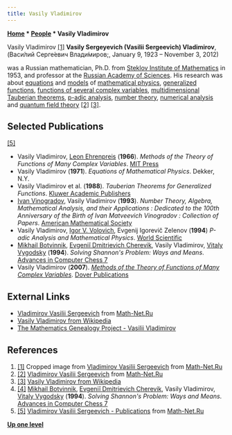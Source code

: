 ```yaml
---
title: Vasily Vladimirov
---
```

**[Home](Home "Home") \* [People](People "People") \* Vasily Vladimirov**



 [](http://www.mathnet.ru/php/person.phtml?personid=8809&option_lang=eng) Vasily Vladimirov <a id="cite-note-1" href="#cite-ref-1">[1]</a> 
**Vasily Sergeyevich (Vasilii Sergeevich) Vladimirov**, (Васи́лий Серге́евич Влади́миров;, January 9, 1923 – November 3, 2012)  

was a Russian mathematician, Ph.D. from [Steklov Institute of Mathematics](https://en.wikipedia.org/wiki/Steklov_Institute_of_Mathematics) in 1953, 
and professor at the [Russian Academy of Sciences](https://en.wikipedia.org/wiki/Russian_Academy_of_Sciences). 
His research was about [equations](https://en.wikipedia.org/wiki/Equation) and [models](https://en.wikipedia.org/wiki/Mathematical_model) of [mathematical physics](https://en.wikipedia.org/wiki/Mathematical_physics), [generalized functions](https://en.wikipedia.org/wiki/Generalized_function), [functions of several complex variables](https://en.wikipedia.org/wiki/Several_complex_variables), 
[multidimensional](https://en.wikipedia.org/wiki/Dimension) [Tauberian theorems](https://en.wikipedia.org/wiki/Abelian_and_tauberian_theorems#Tauberian_theorems), 
[p-adic analysis](https://en.wikipedia.org/wiki/P-adic_analysis), [number theory](https://en.wikipedia.org/wiki/Number_theory), 
[numerical analysis](https://en.wikipedia.org/wiki/Numerical_analysis) 
and [quantum field theory](https://en.wikipedia.org/wiki/Quantum_field_theory) <a id="cite-note-2" href="#cite-ref-2">[2]</a> <a id="cite-note-3" href="#cite-ref-3">[3]</a>.



## Selected Publications


<a id="cite-note-5" href="#cite-ref-5">[5]</a>



* Vasily Vladimirov, [Leon Ehrenpreis](Mathematician#LEhrenpreis "Mathematician") (**1966**). *Methods of the Theory of Functions of Many Complex Variables*. [MIT Press](https://en.wikipedia.org/wiki/MIT_Press)
* Vasily Vladimirov (**1971**). *Equations of Mathematical Physics*. Dekker, N.Y.
* Vasily Vladimirov et al. (**1988**). *Tauberian Theorems for Generalized Functions*. [Kluwer Academic Publishers](https://en.wikipedia.org/wiki/Wolters_Kluwer)
* [Ivan Vinogradov](Mathematician#IMVinogradov "Mathematician"), Vasily Vladimirov (**1993**). *Number Theory, Algebra, Mathematical Analysis, and their Applications : Dedicated to the 100th Anniversary of the Birth of Ivan Matveevich Vinogradov : Collection of Papers*. [American Mathematical Society](https://en.wikipedia.org/wiki/American_Mathematical_Society)
* Vasily Vladimirov, [Igor V. Volovich](http://www.mathnet.ru/eng/person8846), Evgenij Igorevič Zelenov (**1994**) *P-adic Analysis and Mathematical Physics*. [World Scientific](https://en.wikipedia.org/wiki/World_Scientific)
* [Mikhail Botvinnik](Mikhail_Botvinnik "Mikhail Botvinnik"), [Evgeniĭ Dmitrievich Cherevik](Evgeni%C4%AD_Dmitrievich_Cherevik "Evgeniĭ Dmitrievich Cherevik"), Vasily Vladimirov, [Vitaly Vygodsky](Vitaly_Vygodsky "Vitaly Vygodsky") (**1994**). *Solving Shannon's Problem: Ways and Means*. [Advances in Computer Chess 7](Advances_in_Computer_Chess_7 "Advances in Computer Chess 7")
* Vasily Vladimirov (**2007**). *[Methods of the Theory of Functions of Many Complex Variables](https://mitpress.mit.edu/books/methods-theory-functions-several-complex-variables)*. [Dover Publications](https://en.wikipedia.org/wiki/Dover_Publications)


## External Links


* [Vladimirov Vasilii Sergeevich](http://www.mathnet.ru/php/person.phtml?personid=8809&option_lang=eng) from [Math-Net.Ru](http://www.mathnet.ru/index.phtml?&option_lang=eng)
* [Vasily Vladimirov from Wikipedia](https://en.wikipedia.org/wiki/Vasily_Vladimirov)
* [The Mathematics Genealogy Project - Vasilii Vladimirov](https://www.genealogy.math.ndsu.nodak.edu/id.php?id=134289)


## References


 1. <a id="cite-ref-1" href="#cite-note-1">[1]</a> Cropped image from [Vladimirov Vasilii Sergeevich](http://www.mathnet.ru/php/person.phtml?personid=8809&option_lang=eng) from [Math-Net.Ru](http://www.mathnet.ru/index.phtml?&option_lang=eng) 
2. <a id="cite-ref-2" href="#cite-note-2">[2]</a> [Vladimirov Vasilii Sergeevich](http://www.mathnet.ru/php/person.phtml?personid=8809&option_lang=eng) from [Math-Net.Ru](http://www.mathnet.ru/index.phtml?&option_lang=eng)
3. <a id="cite-ref-3" href="#cite-note-3">[3]</a> [Vasily Vladimirov from Wikipedia](https://en.wikipedia.org/wiki/Vasily_Vladimirov)
4. <a id="cite-ref-4" href="#cite-note-4">[4]</a> [Mikhail Botvinnik](Mikhail_Botvinnik "Mikhail Botvinnik"), [Evgeniĭ Dmitrievich Cherevik](Evgeni%C4%AD_Dmitrievich_Cherevik "Evgeniĭ Dmitrievich Cherevik"), Vasily Vladimirov, [Vitaly Vygodsky](Vitaly_Vygodsky "Vitaly Vygodsky") (**1994**). *Solving Shannon's Problem: Ways and Means*. [Advances in Computer Chess 7](Advances_in_Computer_Chess_7 "Advances in Computer Chess 7")
5. <a id="cite-ref-5" href="#cite-note-5">[5]</a> [Vladimirov Vasilii Sergeevich - Publications](http://www.mathnet.ru/php/person.phtml?personid=8809&option_lang=eng) from [Math-Net.Ru](http://www.mathnet.ru/index.phtml?&option_lang=eng)

**[Up one level](People "People")**







 
